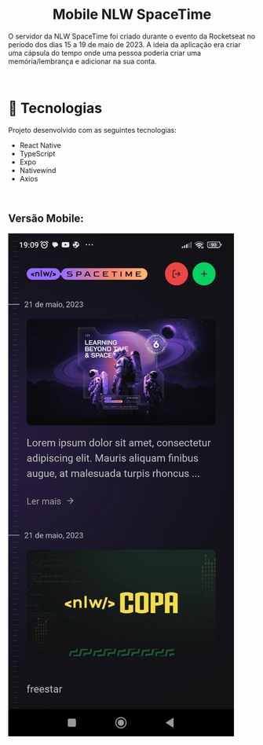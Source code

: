 <h1 align="center">Mobile NLW SpaceTime</h1>

O servidor da NLW SpaceTime foi criado durante o evento da Rocketseat no período dos dias 15 a 19 de maio de 2023. A ideia da aplicação era criar uma cápsula do tempo onde uma pessoa poderia criar uma memória/lembrança e adicionar na sua conta.

<br/>

# 🚀 Tecnologias

Projeto desenvolvido com as seguintes tecnologias:

- React Native
- TypeScript
- Expo
- Nativewind
- Axios

<br/>

<h2>Versão Mobile:</h2> 

![Alt text](assets/bg-mobile.jpeg)
